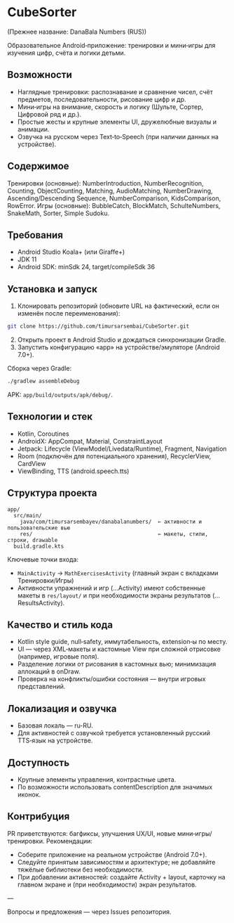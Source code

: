 # CubeSorter

(Прежнее название: DanaBala Numbers (RUS))

Образовательное Android‑приложение: тренировки и мини‑игры для изучения цифр, счёта и логики детьми.

## Возможности
- Наглядные тренировки: распознавание и сравнение чисел, счёт предметов, последовательности, рисование цифр и др.
- Мини‑игры на внимание, скорость и логику (Шульте, Сортер, Цифровой ряд и др.).
- Простые жесты и крупные элементы UI, дружелюбные визуалы и анимации.
- Озвучка на русском через Text‑to‑Speech (при наличии данных на устройстве).

## Содержимое
Тренировки (основные): NumberIntroduction, NumberRecognition, Counting, ObjectCounting, Matching, AudioMatching, NumberDrawing, Ascending/Descending Sequence, NumberComparison, KidsComparison, RowError. Игры (основные): BubbleCatch, BlockMatch, SchulteNumbers, SnakeMath, Sorter, Simple Sudoku.

## Требования
- Android Studio Koala+ (или Giraffe+)
- JDK 11
- Android SDK: minSdk 24, target/compileSdk 36

## Установка и запуск
1) Клонировать репозиторий (обновите URL на фактический, если он изменён после переименования):

```bash
git clone https://github.com/timursarsembai/CubeSorter.git
```

2) Открыть проект в Android Studio и дождаться синхронизации Gradle.
3) Запустить конфигурацию «app» на устройстве/эмуляторе (Android 7.0+).

Сборка через Gradle:

```bash
./gradlew assembleDebug
```

APK: `app/build/outputs/apk/debug/`.

## Технологии и стек
- Kotlin, Coroutines
- AndroidX: AppCompat, Material, ConstraintLayout
- Jetpack: Lifecycle (ViewModel/Livedata/Runtime), Fragment, Navigation
- Room (подключён для потенциального хранения), RecyclerView, CardView
- ViewBinding, TTS (android.speech.tts)

## Структура проекта
```
app/
  src/main/
    java/com/timursarsembayev/danabalanumbers/  ← активности и пользовательские вью
    res/                                        ← макеты, стили, строки, drawable
  build.gradle.kts
```

Ключевые точки входа:
- `MainActivity` → `MathExercisesActivity` (главный экран с вкладками Тренировки/Игры)
- Активности упражнений и игр (…Activity) имеют собственные макеты в `res/layout/` и при необходимости экраны результатов (…ResultsActivity).

## Качество и стиль кода
- Kotlin style guide, null‑safety, иммутабельность, extension‑ы по месту.
- UI — через XML‑макеты и кастомные View при сложной отрисовке (например, игровые поля).
- Разделение логики от рисования в кастомных вью; минимизация аллокаций в onDraw.
- Проверка на конфликты/ошибки состояния — внутри игровых представлений.

## Локализация и озвучка
- Базовая локаль — ru-RU.
- Для активностей с озвучкой требуется установленный русский TTS‑язык на устройстве.

## Доступность
- Крупные элементы управления, контрастные цвета.
- По возможности использовать contentDescription для значимых иконок.

## Контрибуция
PR приветствуются: багфиксы, улучшения UX/UI, новые мини‑игры/тренировки. Рекомендации:
- Соберите приложение на реальном устройстве (Android 7.0+).
- Следуйте принятым зависимостям и архитектуре; не добавляйте тяжёлые библиотеки без необходимости.
- При добавлении активностей: создайте Activity + layout, карточку на главном экране и (при необходимости) экран результатов.

—

Вопросы и предложения — через Issues репозитория.

